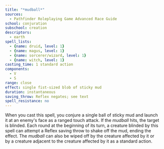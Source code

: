 ```yaml
---
title: "*mudball*"
sources:
  - Pathfinder Roleplaying Game Advanced Race Guide
school: conjuration
subschool: creation
descriptors:
  - earth
spell_lists:
  - {name: druid, level: 1}
  - {name: magus, level: 1}
  - {name: sorcerer/wizard, level: 1}
  - {name: witch, level: 1}
casting_time: 1 standard action
components:
  - V
  - S
range: close
effect: single fist-sized blob of sticky mud
duration: instantaneous
saving_throw: Reflex negates; see text
spell_resistance: no
---
```


When you cast this spell, you conjure a single ball of sticky mud and launch it at an enemy's face as a ranged touch attack. If the *mudball* hits, the target is blinded. Each round at the beginning of its turn, a creature blinded by this spell can attempt a Reflex saving throw to shake off the mud, ending the effect. The *mudball* can also be wiped off by the creature affected by it or by a creature adjacent to the creature affected by it as a standard action.
